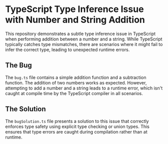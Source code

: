 # TypeScript Type Inference Issue with Number and String Addition

This repository demonstrates a subtle type inference issue in TypeScript when performing addition between a number and a string.  While TypeScript typically catches type mismatches, there are scenarios where it might fail to infer the correct type, leading to unexpected runtime errors.

## The Bug

The `bug.ts` file contains a simple addition function and a subtraction function.  The addition of two numbers works as expected. However, attempting to add a number and a string leads to a runtime error, which isn't caught at compile time by the TypeScript compiler in all scenarios.

## The Solution

The `bugSolution.ts` file presents a solution to this issue that correctly enforces type safety using explicit type checking or union types.  This ensures that type errors are caught during compilation rather than at runtime. 